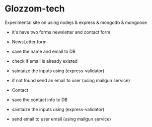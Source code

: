# Glozzom-tech
Experimental site on using nodejs &amp; express &amp; mongodb &amp; mongoose
- it's have two forms newsletter and contact form

- NewsLetter form
 
- save the name and email to DB
- check if email is already existed
- saintaize the inputs using (express-validator)
- if not found send an email to user (using mailgun service)

- Contact
- save the contact info to DB
- saintaize the inputs using (express-validator)
- send email to user email (using mailgun service)
